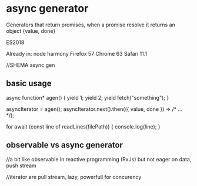 # async generator

Generators that return promises, when a promise resolve it returns an object {value, done}

ES2018

Already in:
node harmony
Firefox 57
Chrome 63
Safari 11.1

//SHEMA async gen

## basic usage

async function* agen() {
    yield 1;
    yield 2;
    yield fetch("something");
}

asyncIterator = agen();
asyncIterator.next().then(({ value, done }) => /* ... */);

for await (const line of readLines(filePath)) {
  console.log(line);
}

## observable vs async generator

//a bit like observable in reactive programming (RxJs) but not eager on data, push stream

//iterator are pull stream, lazy, powerfull for concurency